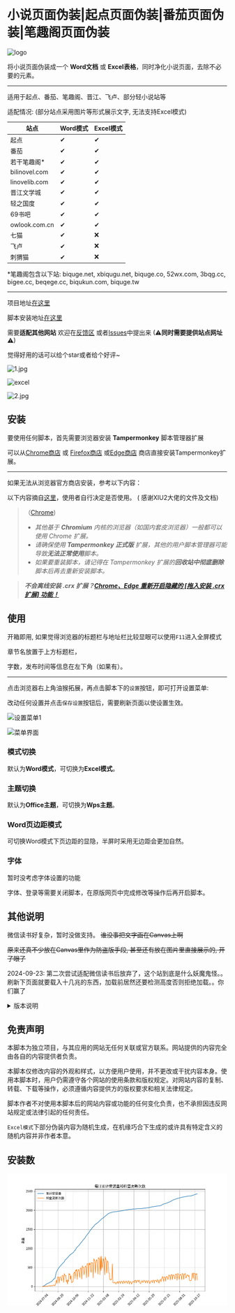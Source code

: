# 小说页面伪装|起点页面伪装|番茄页面伪装|笔趣阁页面伪装

![logo](https://s21.ax1x.com/2024/08/06/pkxPf0S.png)

将小说页面伪装成一个 **Word文档** 或 **Excel表格**，同时净化小说页面，去除不必要的元素。

___

适用于起点、番茄、笔趣阁、晋江、飞卢、部分轻小说站等

适配情况:
(部分站点采用图片等形式展示文字, 无法支持Excel模式)

| 站点            | Word模式 | Excel模式 |
|---------------|--------|---------|
| 起点            | ✔      | ✔       |
| 番茄            | ✔      | ✔       |
| 若干笔趣阁*        | ✔      | ✔       |
| bilinovel.com | ✔      | ✔       |
| linovelib.com | ✔      | ✔       |
| 晋江文学城         | ✔      | ✔       |
| 轻之国度          | ✔      | ✔       |
| 69书吧          | ✔      | ✔       |
| owlook.com.cn | ✔      | ✔       |
| 七猫            | ✔      | ❌       |
| 飞卢            | ✔      | ❌       |
| 刺猬猫           | ✔      | ❌       |

*笔趣阁包含以下站: biquge.net, xbiqugu.net, biquge.co, 52wx.com, 3bqg.cc, bigee.cc, beqege.cc, biqukun.com, biquge.tw
___

项目地址[在这里](https://github.com/NiaoBlush/novel-disguise)

脚本安装地址[在这里](https://greasyfork.org/zh-CN/scripts/499657)

需要**适配其他网站**
欢迎在[反馈区](https://greasyfork.org/zh-CN/scripts/499657-%E5%B0%8F%E8%AF%B4%E9%A1%B5%E9%9D%A2%E4%BC%AA%E8%A3%85-%E5%B0%8F%E8%AF%B4%E9%A1%B5%E9%9D%A2%E7%B2%BE%E7%AE%80-%E8%B5%B7%E7%82%B9%E9%A1%B5%E9%9D%A2%E4%BC%AA%E8%A3%85-%E7%95%AA%E8%8C%84%E9%A1%B5%E9%9D%A2%E4%BC%AA%E8%A3%85-%E7%AC%94%E8%B6%A3%E9%98%81%E9%A1%B5%E9%9D%A2%E4%BC%AA%E8%A3%85/feedback)
或者[Issues](https://github.com/NiaoBlush/novel-disguise/issues/new)中提出来 (⚠**同时需要提供站点网址**⚠)

觉得好用的话可以给个star或者给个好评~

![1.jpg](https://s21.ax1x.com/2024/07/05/pkRJ9nH.jpg)

![excel](https://s21.ax1x.com/2024/08/27/pAk5yxf.jpg)

![2.jpg](https://s21.ax1x.com/2024/07/05/pkRJYgU.jpg)

## 安装

要使用任何脚本，首先需要浏览器安装 **Tampermonkey** 脚本管理器扩展

可以从[Chrome商店](https://chrome.google.com/webstore/detail/tampermonkey/dhdgffkkebhmkfjojejmpbldmpobfkfo)
或 [Firefox商店](https://addons.mozilla.org/zh-CN/firefox/addon/tampermonkey/)
或[Edge商店](https://microsoftedge.microsoft.com/addons/detail/tampermonkey/iikmkjmpaadaobahmlepeloendndfphd?hl=zh-CN)
商店直接安装Tampermonkey扩展。

---

如果无法从浏览器官方商店安装，参考以下内容：

以下内容摘自[这里](https://github.com/XIU2/UserScript/blob/master/README.md)，使用者自行决定是否使用。 (
感谢XIU2大佬的文件及文档)

> （[Chrome](https://pan.lanpw.com/b073l8d1e))
> - _其他基于 **Chromium** 内核的浏览器（如国内套皮浏览器）一般都可以使用 Chrome 扩展。_
> - _请确保使用 **Tampermonkey 正式版** 扩展，其他的用户脚本管理器可能导致**无法正常使用**脚本。_
> - _如果要重装脚本，请记得在 Tampermonkey 扩展的**回收站中彻底删除**脚本后再去重新安装脚本。_

> _**不会离线安装 .crx
扩展？[Chrome、Edge 重新开启隐藏的 [拖入安装 .crx 扩展] 功能！](https://zhuanlan.zhihu.com/p/276027099)**_

## 使用

开箱即用, 如果觉得浏览器的标题栏与地址栏比较显眼可以使用`F11`进入全屏模式

章节名放置于上方标题栏，

字数，发布时间等信息在左下角（如果有）。

___

点击浏览器右上角油猴拓展，再点击脚本下的`设置`按钮，即可打开设置菜单:

改动任何设置并点击`保存设置`按钮后，需要刷新页面以使设置生效。

![设置菜单1](https://s21.ax1x.com/2024/09/23/pAQpUUK.jpg)

![菜单界面](https://s21.ax1x.com/2024/09/23/pAQpNE6.jpg)

### 模式切换

默认为**Word模式**，可切换为**Excel模式**。

### 主题切换

默认为**Office主题**，可切换为**Wps主题**。

### Word页边距模式

可切换Word模式下页边距的显隐，半屏时采用无边距会更加自然。

### 字体

暂时没考虑字体设置的功能

字体、登录等需要关闭脚本，在原版网页中完成修改等操作后再开启脚本。

## 其他说明

微信读书好复杂，暂时没做支持。
~~谁没事把文字画在Canvas上啊~~

~~原来还真不少放在Canvas里作为防盗版手段, 甚至还有放在图片里直接展示的, 开了眼了~~

2024-09-23: 第二次尝试适配微信读书后放弃了，这个站到底是什么妖魔鬼怪。。刷新下页面就要载入十几兆的东西，加载前居然还要检测高度否则拒绝加载。。你们赢了

<details>

<summary>版本说明</summary>

### v2.4

+ 引入菜单
+ 加入Wps主题
+ 适配69书吧

### v2.3

+ 适配轻之国度
+ 适配飞卢(word)

### v2.2

+ 适配晋江

### v2.1

+ 适配七猫(word)

### v2.0.0

大的来了

+ 新增**Excel模式**！
+ 适配 2k / 4k 分辨率

### 历史的版本信息不写了

</details>

## 免责声明

本脚本为独立项目，与其应用的网站无任何关联或官方联系。网站提供的内容完全由各自的内容提供者负责。

本脚本仅修改内容的外观和样式，以方便用户使用，并不更改或干扰内容本身。使用本脚本时，用户仍需遵守各个网站的使用条款和版权规定。对网站内容的复制、转载、下载等操作，必须遵循内容提供方的版权要求和相关法律规定。

脚本作者不对使用本脚本后的网站内容或功能的任何变化负责，也不承担因违反网站规定或法律引起的任何责任。

`Excel模式`下部分伪装内容为随机生成，在机缘巧合下生成的或许具有特定含义的随机内容并非作者本意。

## 安装数

![install_count](https://github.com/NiaoBlush/novel-disguise/blob/master/install_count.png?raw=true)
